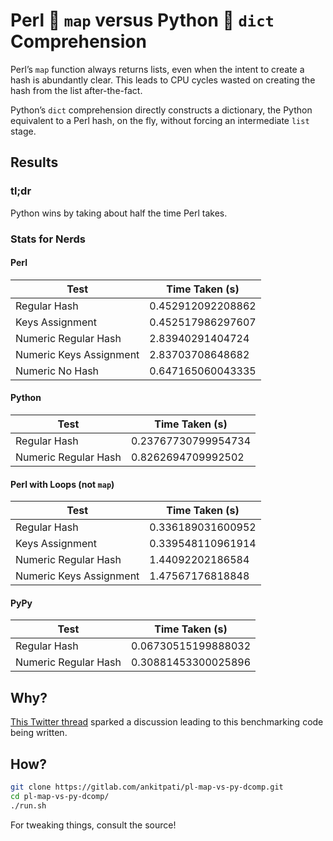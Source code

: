 # Perl 🐪 `map` versus Python 🐍 `dict` Comprehension

Perl’s `map` function always returns lists, even when the intent to create a
hash is abundantly clear. This leads to CPU cycles wasted on creating the hash
from the list after-the-fact.

Python’s `dict` comprehension directly constructs a dictionary, the Python
equivalent to a Perl hash, on the fly, without forcing an intermediate `list`
stage.

## Results

### tl;dr

Python wins by taking about half the time Perl takes.

### Stats for Nerds

#### Perl

| Test                    | Time Taken (s)    |
|-------------------------|-------------------|
| Regular Hash            | 0.452912092208862 |
| Keys Assignment         | 0.452517986297607 |
| Numeric Regular Hash    | 2.83940291404724  |
| Numeric Keys Assignment | 2.83703708648682  |
| Numeric No Hash         | 0.647165060043335 |

#### Python

| Test                 | Time Taken (s)      |
|----------------------|---------------------|
| Regular Hash         | 0.23767730799954734 |
| Numeric Regular Hash | 0.8262694709992502  |

#### Perl with Loops (not `map`)

| Test                    | Time Taken (s)    |
|-------------------------|-------------------|
| Regular Hash            | 0.336189031600952 |
| Keys Assignment         | 0.339548110961914 |
| Numeric Regular Hash    | 1.44092202186584  |
| Numeric Keys Assignment | 1.47567176818848  |

#### PyPy

| Test                 | Time Taken (s)      |
|----------------------|---------------------|
| Regular Hash         | 0.06730515199888032 |
| Numeric Regular Hash | 0.30881453300025896 |

## Why?

[This Twitter thread](https://twitter.com/grhmc/status/1365462790425751552 "by
Graham Christensen") sparked a discussion leading to this benchmarking code
being written.

## How?

```sh
git clone https://gitlab.com/ankitpati/pl-map-vs-py-dcomp.git
cd pl-map-vs-py-dcomp/
./run.sh
```

For tweaking things, consult the source!
